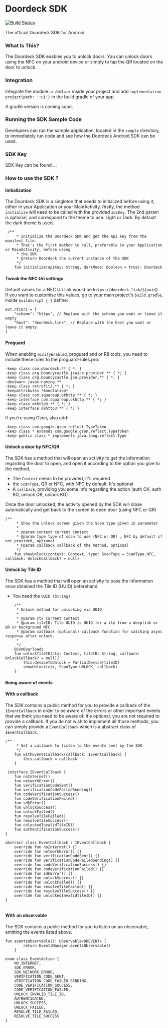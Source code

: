 Doordeck SDK
=================

[![Build Status](https://travis-ci.org/doordeck/doordeck-sdk-java.svg?branch=master)](https://travis-ci.org/doordeck/doordeck-sdk-java)

The official Doordeck SDK for Android


### What Is This?

The Doordeck SDK enables you to unlock doors. You can unlock doors using the NFC on your android device or simply to tap the QR located on the door to unlock.

### Integration

Integrate the module `ui` and `api` inside your project and add `implementation project(path: ':ui')` in the build.gradle of your app.

A gradle version is coming soon.

### Running the SDK Sample Code

Developers can run the sample application, located in the `sample` directory, to immediately run code and see how the Doordeck Android SDK can be used.


### SDK Key
SDK Key can be  found ...


### How to use the SDK ? 


#### Initialization


The Doordeck SDK is a singleton that needs to initialized before using it, either in your Application or your MainActivity.
firstly, the method `initialize` will need to be called with the provided `apiKey`.
The 2nd param is optional, and correspond to the theme to use. Light or Dark. By default the dark theme is used.

```
 /**
     * Initialize the Doordeck SDK and get the Api key from the manifest file.
     * That's the first method to call, preferable in your Application or MainActivity, before using
     * the SDK.
     * @return Doordeck the current instance of the SDK
     */
    fun initialize(apiKey: String, darkMode: Boolean = true): Doordeck
``` 

#### Tweak the NFC Uri settings
Default values for a NFC Uri link would be `https://doordeck.link/${uuid}`.
If you want to customise this values, go to your main project's `build.gradle`, inside `buildscript { }` define:

```
ext.nfcUri = [
    "scheme": "https", // Replace with the scheme you want or leave it empty
    "host": "doordeck.link", // Replace with the host you want or leave it empty
]
```

#### Proguard

When enabling `minifyEnabled`, proguard and or R8 tools, you need to include these rules to the proguard-rules.pro:

```
-keep class com.doordeck.** { *; }
-keep class org.bouncycastle.jcajce.provider.** { *; }
-keep class org.bouncycastle.jce.provider.** { *; }
-dontwarn javax.naming.**
-keep class retrofit2.** { *; }
-keepattributes *Annotation*
-keep class com.squareup.okhttp.** { *; }
-keep interface com.squareup.okhttp.** { *; }
-keep class okhttp3.** { *; }
-keep interface okhttp3.** { *; }
```

If you're using Gson, also add:

```
-keep class com.google.gson.reflect.TypeToken
-keep class * extends com.google.gson.reflect.TypeToken
-keep public class * implements java.lang.reflect.Type
```

    
#### Unlock a door by NFC/QR

The SDK has a method that will open an activity to get the information regarding the door to open, and open it according to the option you give to the method.
- The `Context` needs to be provided, it's required.
- the `ScanType`, QR or NFC, with NFC by default. It's optional
- A `callback`, providing you some info regarding the action (auth OK, auth KO, unlock OK, unlock KO)

Once the door unlocked, the activity opened by the SDK will close automatically and get back to the screen to open door (using NFC or QR)


```
/**
     * Show the unlock screen given the Scan type given in parameter
     *
     * @param context current context
     * @param type type of scan to use (NFC or QR) , NFC by default if not provided, optional
     * @param callback callback of the method, optional
     */
    fun showUnlock(context: Context, type: ScanType = ScanType.NFC, callback: UnlockCallback? = null)

```

#### Unlock by Tile ID
The SDK has a method that will open an activity to pass the information once obtained the Tile ID (UUID) beforehand.
- You need the `UUID (String)`

```
    /**
     * Unlock method for unlocking via UUID
     *
     * @param ctx current Context
     * @param tileID: Tile UUID is UUID for a ile from a deeplink or QR or background NFC
     * @param callback (optional) callback function for catching async response after unlock.
     *
     */
    @JvmOverloads
    fun unlockTileID(ctx: Context, tileID: String, callback: UnlockCallback? = null){
        this.deviceToUnlock = PartialDevice(tileID)
        showUnlock(ctx, ScanType.UNLOCK, callback)
    }
```

#### Being aware of events

#### With a callback

The SDK contains a public method for you to provide a callback of the `IEventCallback` in order to be aware of the errors or other important events that we think you need to be aware of.
It's optional, you are not required to provide a callback.
If you do not wish to implement all those methods, you can simply provide a `EventCallback` which is a abstract class of `IEventCallback`. 

```
/**
     * Set a callback to listen to the events sent by the SDK
     */
    fun withEventsCallback(callback: IEventCallback) {
        this.callback = callback
    }
    
 interface IEventCallback {
    fun noInternet()
    fun networkError()
    fun verificationCodeSent()
    fun verificationCodeFailedSending()
    fun codeVerificationSuccess()
    fun codeVerificationFailed()
    fun sdkError()
    fun unlockSuccess()
    fun unlockFailed()
    fun resolveTileFailed()
    fun resolveTileSuccess()
    fun unlockedInvalidTileID()
    fun authentificationSuccess()
}

abstract class EventCallback : IEventCallback {
    override fun noInternet() {}
    override fun networkError() {}
    override fun verificationCodeSent() {}
    override fun verificationCodeFailedSending() {}
    override fun codeVerificationSuccess() {}
    override fun codeVerificationFailed() {}
    override fun sdkError() {}
    override fun unlockSuccess() {}
    override fun unlockFailed() {}
    override fun resolveTileFailed() {}
    override fun resolveTileSuccess() {}
    override fun unlockedInvalidTileID() {}
}
    
```

#### With an observable


The SDK contains a public method for you to listen on an observable, emitting the events listed above.

```
fun eventsObservable(): Observable<DDEVENT> {
        return EventsManager.eventsObservable()
    }
    
enum class EventAction {
    NO_INTERNET,
    SDK_ERROR,
    SDK_NETWORK_ERROR,
    VERIFICATION_CODE_SENT,
    VERIFICATION_CODE_FAILED_SENDING,
    CODE_VERIFICATION_SUCCESS,
    CODE_VERIFICATION_FAILED,
    UNLOCK_INVALID_TILE_ID,
    AUTHENTICATED,
    UNLOCK_SUCCESS,
    UNLOCK_FAILED,
    RESOLVE_TILE_FAILED,
    RESOLVE_TILE_SUCCESS
}
    
```


